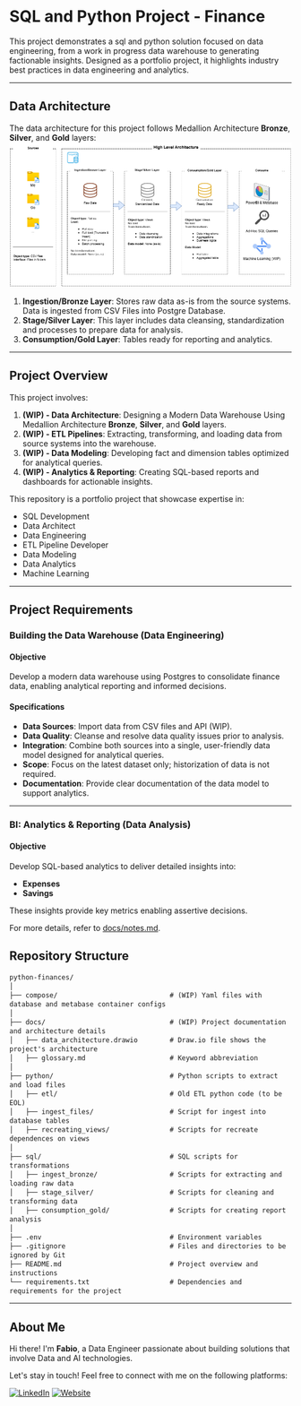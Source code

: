 # SQL and Python Project - Finance

This project demonstrates a sql and python solution focused on data engineering, from a work in progress data warehouse to generating factionable insights. Designed as a portfolio project, it highlights industry best practices in data engineering and analytics.

---

## Data Architecture

The data architecture for this project follows Medallion Architecture **Bronze**, **Silver**, and **Gold** layers:
![Data Architecture](docs/data_architecture.drawio.png)

1. **Ingestion/Bronze Layer**: Stores raw data as-is from the source systems. Data is ingested from CSV Files into Postgre Database.
2. **Stage/Silver Layer**: This layer includes data cleansing, standardization and processes to prepare data for analysis.
3. **Consumption/Gold Layer**: Tables ready for reporting and analytics.

---
## Project Overview

This project involves:

1. **(WIP) - Data Architecture**: Designing a Modern Data Warehouse Using Medallion Architecture **Bronze**, **Silver**, and **Gold** layers.
2. **(WIP) - ETL Pipelines**: Extracting, transforming, and loading data from source systems into the warehouse.
3. **(WIP) - Data Modeling**: Developing fact and dimension tables optimized for analytical queries.
4. **(WIP) - Analytics & Reporting**: Creating SQL-based reports and dashboards for actionable insights.

This repository is a portfolio project that showcase expertise in:
- SQL Development
- Data Architect
- Data Engineering  
- ETL Pipeline Developer  
- Data Modeling  
- Data Analytics  
- Machine Learning
---

## Project Requirements

### Building the Data Warehouse (Data Engineering)

#### Objective
Develop a modern data warehouse using Postgres to consolidate finance data, enabling analytical reporting and informed decisions.

#### Specifications
- **Data Sources**: Import data from CSV files and API (WIP).
- **Data Quality**: Cleanse and resolve data quality issues prior to analysis.
- **Integration**: Combine both sources into a single, user-friendly data model designed for analytical queries.
- **Scope**: Focus on the latest dataset only; historization of data is not required.
- **Documentation**: Provide clear documentation of the data model to support analytics.

---

### BI: Analytics & Reporting (Data Analysis)

#### Objective
Develop SQL-based analytics to deliver detailed insights into:
- **Expenses**
- **Savings**

These insights provide key metrics enabling assertive decisions.  

For more details, refer to [docs/notes.md](docs/notes.md).

## Repository Structure
```
python-finances/
│
├── compose/                            # (WIP) Yaml files with database and metabase container configs
│
├── docs/                               # (WIP) Project documentation and architecture details
│   ├── data_architecture.drawio        # Draw.io file shows the project's architecture
│   ├── glossary.md                     # Keyword abbreviation
│
├── python/                             # Python scripts to extract and load files
│   ├── etl/                            # Old ETL python code (to be EOL)
│   ├── ingest_files/                   # Script for ingest into database tables
│   ├── recreating_views/               # Scripts for recreate dependences on views
│
├── sql/                                # SQL scripts for transformations
│   ├── ingest_bronze/                  # Scripts for extracting and loading raw data
│   ├── stage_silver/                   # Scripts for cleaning and transforming data
│   ├── consumption_gold/               # Scripts for creating report analysis
│
├── .env                                # Environment variables
├── .gitignore                          # Files and directories to be ignored by Git
├── README.md                           # Project overview and instructions
└── requirements.txt                    # Dependencies and requirements for the project
```
---

## About Me

Hi there! I'm **Fabio**, a Data Engineer passionate about building solutions that involve Data and AI technologies.

Let's stay in touch! Feel free to connect with me on the following platforms:

[![LinkedIn](https://img.shields.io/badge/LinkedIn-0077B5?style=for-the-badge&logo=linkedin&logoColor=white)](https://www.linkedin.com/in/data-engineer-fabio-silva/)
[![Website](https://img.shields.io/badge/Website-000000?style=for-the-badge&logo=google-chrome&logoColor=white)](https://data-engineer-fabio-silva.github.io/resume-data-engineer-fabio-silva/)